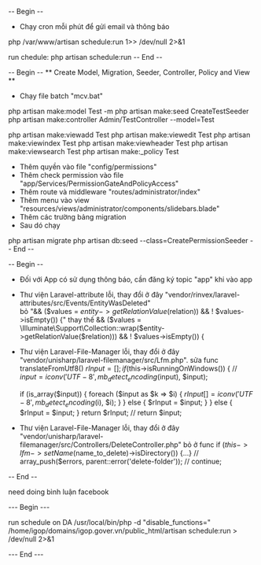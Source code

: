 -- Begin --
* Chạy cron mỗi phút để gửi email và thông báo

php /var/www/artisan schedule:run 1>> /dev/null 2>&1

run chedule: php artisan schedule:run
-- End --

-- Begin --
** Create Model, Migration, Seeder, Controller, Policy and View **

* Chạy file batch "mcv.bat"

php artisan make:model Test -m
php artisan make:seed CreateTestSeeder
php artisan make:controller Admin/TestController --model=Test

php artisan make:viewadd Test
php artisan make:viewedit Test
php artisan make:viewindex Test
php artisan make:viewheader Test
php artisan make:viewsearch Test
php artisan make:_policy Test

* Thêm quyền vào file "config/permissions"
* Thêm check permission vào file "app/Services/PermissionGateAndPolicyAccess"
* Thêm route và middleware "routes/administrator/index"
* Thêm menu vào view "resources/views/administrator/components/slidebars.blade"
* Thêm các trường bảng migration
* Sau dó chạy

php artisan migrate
php artisan db:seed --class=CreatePermissionSeeder
-- End --

-- Begin --
* Đối với App có sử dụng thông báo, cần đăng ký topic "app" khi vào app

* Thư viện Laravel-attribute lỗi, thay đổi ở đây "vendor/rinvex/laravel-attributes/src/Events/EntityWasDeleted"  
bỏ "&& ($values = $entity->getRelationValue($relation)) && ! $values->isEmpty()) {"
thay thế && ($values = \Illuminate\Support\Collection::wrap($entity->getRelationValue($relation))) && ! $values->isEmpty()) {


* Thư viện Laravel-File-Manager lỗi, thay đổi ở đây "vendor/unisharp/laravel-filemanager/src/Lfm.php". sửa func translateFromUtf8()
$rInput = [];
if ($this->isRunningOnWindows()) {
    // $input = iconv('UTF-8', mb_detect_encoding($input), $input);

    if (is_array($input)) {
        foreach ($input as $k => $i) {
            $rInput[] = iconv('UTF-8', mb_detect_encoding($i), $i);
        }
    } else {
        $rInput = $input;
    }
} else {
    $rInput = $input;
}
return $rInput;
// return $input;



* Thư viện Laravel-File-Manager lỗi, thay đổi ở đây "vendor/unisharp/laravel-filemanager/src/Controllers/DeleteController.php"
bỏ ở func if ($this->lfm->setName($name_to_delete)->isDirectory()) {...}
//                    array_push($errors, parent::error('delete-folder'));
//                    continue;

-- End --

need doing
bình luận facebook

--- Begin ---

run schedule on DA
/usr/local/bin/php -d "disable_functions=" /home/igop/domains/igop.gover.vn/public_html/artisan schedule:run > /dev/null 2>&1	

--- End ---
